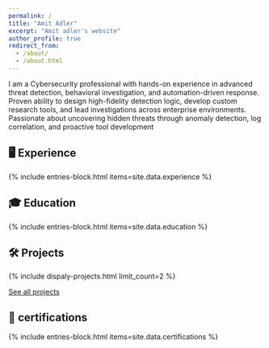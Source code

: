 ```yaml
---
permalink: /
title: "Amit Adler"
excerpt: "Amit adler's website"
author_profile: true
redirect_from: 
  - /about/
  - /about.html
---
```


 I am a Cybersecurity professional with hands-on experience in advanced threat detection, behavioral investigation,
 and automation-driven response. Proven ability to design high-fidelity detection logic, develop custom
 research tools, and lead investigations across enterprise environments. Passionate about uncovering
 hidden threats through anomaly detection, log correlation, and proactive tool development


## 🖥️ Experience
{% include entries-block.html items=site.data.experience %}


## 🎓 Education
{% include entries-block.html items=site.data.education %}

## 🛠️ Projects
{% include dispaly-projects.html limit_count=2 %}

<div class="btn-container">
  <a href="/projects/" class="btn">See all projects</a>
</div>

## 📜 certifications
{% include entries-block.html items=site.data.certifications %}
